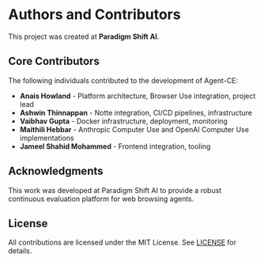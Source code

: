 # Authors and Contributors

This project was created at **Paradigm Shift AI**.

## Core Contributors

The following individuals contributed to the development of Agent-CE:

- **Anais Howland** - Platform architecture, Browser Use integration, project lead
- **Ashwin Thinnappan** - Notte integration, CI/CD pipelines, infrastructure
- **Vaibhav Gupta** - Docker infrastructure, deployment, monitoring
- **Maithili Hebbar** - Anthropic Computer Use and OpenAI Computer Use implementations
- **Jameel Shahid Mohammed** - Frontend integration, tooling

## Acknowledgments

This work was developed at Paradigm Shift AI to provide a robust continuous evaluation platform for web browsing agents.

## License

All contributions are licensed under the MIT License. See [LICENSE](LICENSE) for details.

